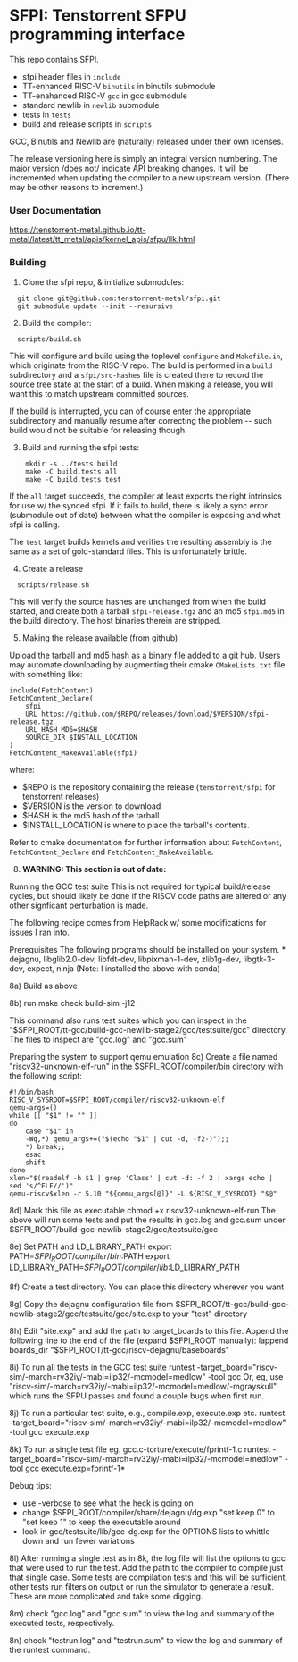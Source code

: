 SFPI: Tenstorrent SFPU programming interface
============================================

This repo contains SFPI.

* sfpi header files in `include`
* TT-enhanced RISC-V `binutils` in binutils submodule
* TT-enahanced RISC-V `gcc` in gcc submodule
* standard newlib in `newlib` submodule
* tests in `tests`
* build and release scripts in `scripts`

GCC, Binutils and Newlib are (naturally) released under their own licenses.

The release versioning here is simply an integral version
numbering. The major version /does not/ indicate API breaking
changes. It will be incremented when updating the compiler to a new
upstream version. (There may be other reasons to increment.)

### User Documentation

https://tenstorrent-metal.github.io/tt-metal/latest/tt_metal/apis/kernel_apis/sfpu/llk.html

### Building
1) Clone the sfpi repo, & initialize submodules:
```
  git clone git@github.com:tenstorrent-metal/sfpi.git
  git submodule update --init --resursive
```

2) Build the compiler:
```
  scripts/build.sh
```

  This will configure and build using the toplevel `configure` and
  `Makefile.in`, which originate from the RISC-V repo. The build is
  performed in a `build` subdirectory and a `sfpi/src-hashes` file is
  created there to record the source tree state at the start of a
  build. When making a release, you will want this to match upstream
  committed sources.

  If the build is interrupted, you can of course enter the appropriate
  subdirectory and manually resume after correcting the problem --
  such build would not be suitable for releasing though.

3) Build and running the sfpi tests:

```
    mkdir -s ../tests build
    make -C build.tests all
    make -C build.tests test
```

  If the `all` target succeeds, the compiler at least exports the
  right intrinsics for use w/ the synced sfpi. If it fails to build,
  there is likely a sync error (submodule out of date) between what
  the compiler is exposing and what sfpi is calling.

  The `test` target builds kernels and verifies the resulting assembly
  is the same as a set of gold-standard files. This is unfortunately brittle.

4) Create a release
```
  scripts/release.sh
```

  This will verify the source hashes are unchanged from when the build
  started, and create both a tarball `sfpi-release.tgz` and an md5
  `sfpi.md5` in the build directory. The host binaries therein are stripped.

5) Making the release available (from github)

  Upload the tarball and md5 hash as a binary file added to a git
  hub. Users may automate downloading by augmenting their cmake `CMakeLists.txt` file with something like:
```
include(FetchContent)
FetchContent_Declare(
    sfpi
    URL https://github.com/$REPO/releases/download/$VERSION/sfpi-release.tgz
    URL_HASH MD5=$HASH
    SOURCE_DIR $INSTALL_LOCATION
)
FetchContent_MakeAvailable(sfpi)
```

where:
* $REPO is the repository containing the release (`tenstorrent/sfpi` for tenstorrent releases)
* $VERSION is the version to download
* $HASH is the md5 hash of the tarball
* $INSTALL_LOCATION is where to place the tarball's contents.

Refer to cmake documentation for further information about
`FetchContent`, `FetchContent_Declare` and
`FetchContent_MakeAvailable`.

8) **WARNING: This section is out of date:**

  Running the GCC test suite
  This is not required for typical build/release cycles, but should likely be
  done if the RISCV code paths are altered or any other signficant
  perturbation is made.

  The following recipe comes from HelpRack w/ some modifications for issues I
  ran into.

  Prerequisites
  The following programs should be installed on your system.
    * dejagnu, libglib2.0-dev, libfdt-dev, libpixman-1-dev, zlib1g-dev, libgtk-3-dev, expect, ninja
  (Note: I installed the above with conda)

8a) Build as above

8b) run
   make check build-sim -j12

This command also runs test suites which you can inspect in the "$SFPI_ROOT/tt-gcc/build-gcc-newlib-stage2/gcc/testsuite/gcc" directory. The files to inspect are "gcc.log" and "gcc.sum"

Preparing the system to support qemu emulation
8c) Create a file named "riscv32-unknown-elf-run" in the $SFPI_ROOT/compiler/bin
directory with the following script:

```
#!/bin/bash
RISC_V_SYSROOT=$SFPI_ROOT/compiler/riscv32-unknown-elf
qemu-args=()
while [[ "$1" != "" ]]
do
    case "$1" in
    -Wq,*) qemu_args+=("$(echo "$1" | cut -d, -f2-)");;
    *) break;;
    esac
    shift
done
xlen="$(readelf -h $1 | grep 'Class' | cut -d: -f 2 | xargs echo |
sed 's/^ELF//')"
qemu-riscv$xlen -r 5.10 "${qemu_args[@]}" -L ${RISC_V_SYSROOT} "$@"
```

8d) Mark this file as executable
  chmod +x riscv32-unknown-elf-run
The above will run some tests and put the results in gcc.log and gcc.sum under $SFPI_ROOT/build-gcc-newlib-stage2/gcc/testsuite/gcc

8e) Set PATH and LD_LIBRARY_PATH
  export PATH=$SFPI_ROOT/compiler/bin:$PATH
  export LD_LIBRARY_PATH=$SFPI_ROOT/compiler/lib:$LD_LIBRARY_PATH

8f) Create a test directory. You can place this directory wherever you want

8g) Copy the dejagnu configuration file from $SFPI_ROOT/tt-gcc/build-gcc-newlib-stage2/gcc/testsuite/gcc/site.exp to your "test" directory

8h) Edit "site.exp" and add the path to target_boards to this file. Append the following line to the
end of the file (expand $SFPI_ROOT manually):
  lappend boards_dir "$SFPI_ROOT/tt-gcc/riscv-dejagnu/baseboards"

8i) To run all the tests in the GCC test suite
  runtest -target_board="riscv-sim/-march=rv32iy/-mabi=ilp32/-mcmodel=medlow" -tool gcc
Or, eg, use "riscv-sim/-march=rv32iy/-mabi=ilp32/-mcmodel=medlow/-mgrayskull"
which runs the SFPU passes and found a couple bugs when first run.

8j) To run a particular test suite, e.g., compile.exp, execute.exp etc.
  runtest -target_board="riscv-sim/-march=rv32iy/-mabi=ilp32/-mcmodel=medlow" -tool gcc execute.exp

8k) To run a single test file eg. gcc.c-torture/execute/fprintf-1.c
  runtest -target_board="riscv-sim/-march=rv32iy/-mabi=ilp32/-mcmodel=medlow" -tool gcc execute.exp=fprintf-1*

Debug tips:
 - use -verbose to see what the heck is going on
 - change $SFPI_ROOT/compiler/share/dejagnu/dg.exp "set keep 0" to "set keep 1" to keep the executable around
 - look in gcc/testsuite/lib/gcc-dg.exp for the OPTIONS lists to whittle down
   and run fewer variations

8l) After running a single test as in 8k, the log file will list the options
to gcc that were used to run the test.  Add the path to the compiler to
compile just that single case.  Some tests are compilation tests and this will
be sufficient, other tests run filters on output or run the simulator to
generate a result.  These are more complicated and take some digging.

8m) check "gcc.log" and "gcc.sum" to view the log and summary of the executed tests, respectively.

8n) check "testrun.log" and "testrun.sum" to view the log and summary of the runtest command.
